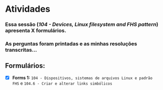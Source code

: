 # Atividades

### Essa sessão (*104 - Devices, Linux filesystem and FHS pattern*) apresenta X formulários.

### As perguntas foram printadas e as minhas resoluções transcritas...

## Formulários:

- [x] **Forms 1:** `104 - Dispositivos, sistemas de arquivos Linux e padrão FHS` e `104.6 - Criar e alterar links simbólicos`